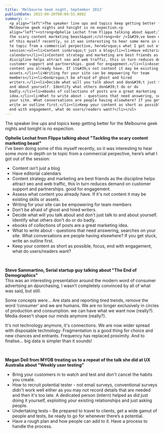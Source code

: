 ```yaml
---
title: 'Melbourne Geek night, September 2013'
publishDate: 2013-09-20T08:09:55.000Z
summary: >-
  <p align="left">The speaker line ups and topics keep getting better for the
  Melbourne geek nights and tonight is no expection.<p
  align="left"><strong>Ophelie Lechat from Flippa talking about &quot;Tackling
  the scary content marketing beast&quot;</strong><br />I&#39;ve been doing some
  of this myself recently, so it was interesting to hear some more in depth on
  te topic from a commercial perpective, here&rsquo;s what I got out of the
  session:<ul><li>Content isn&rsquo;t just a blog</li><li>Have editorial
  calendars</li><li>Content strategy and marketing are best friends as the
  discipline helps attract seo and web traffic, this in turn reduces demand on
  customer support and partnerships. good for engagement.</li><li>Assess what
  content you already have. If it&#39;s not content it may be existing skills or
  assets.</li><li>Writing for your site can be empowering for team
  members</li><li>Don&rsquo;t be afraid of ghost and hired
  writers.</li><li>Decide what will you talk about and don&#39;t just talk to
  and about yourself. Identify what others don&#39;t do or do
  badly.</li><li>ebooks of collections of posts are a great marketing
  idea.</li><li>What to write about - questions that need answering, searches on
  your site. What conversations are people having elsewhere? If you get stuck,
  write an outline first.</li><li>Keep your content as short as possible, focus,
  end with engagement, what do users/readers want?</li></ul>
---
```

<p align="left">The speaker line ups and topics keep getting better for the Melbourne geek nights and tonight is no expection.<p align="left"><strong>Ophelie Lechat from Flippa talking about &quot;Tackling the scary content marketing beast&quot;</strong><br />I&#39;ve been doing some of this myself recently, so it was interesting to hear some more in depth on te topic from a commercial perpective, here&rsquo;s what I got out of the session:<ul><li>Content isn&rsquo;t just a blog</li><li>Have editorial calendars</li><li>Content strategy and marketing are best friends as the discipline helps attract seo and web traffic, this in turn reduces demand on customer support and partnerships. good for engagement.</li><li>Assess what content you already have. If it&#39;s not content it may be existing skills or assets.</li><li>Writing for your site can be empowering for team members</li><li>Don&rsquo;t be afraid of ghost and hired writers.</li><li>Decide what will you talk about and don&#39;t just talk to and about yourself. Identify what others don&#39;t do or do badly.</li><li>ebooks of collections of posts are a great marketing idea.</li><li>What to write about - questions that need answering, searches on your site. What conversations are people having elsewhere? If you get stuck, write an outline first.</li><li>Keep your content as short as possible, focus, end with engagement, what do users/readers want?</li></ul>

&nbsp;

<strong>Steve Sammartino, Serial startup guy talking about &quot;The End of Demographics&quot;</strong><br />This was an interesting presentation around the modern word of consumer advertsing an dpurchasing, I wasn&rsquo;t completely convinced by all of what was said, but still.

Some concepts were&hellip; Are stats and reporting tired trends, remove the word &lsquo;consumer&rsquo; and we are humans. We are no longer exclusively in circles of production and consumption. we can have what we want now (really?). Media doesn&#39;t shape our minds anymore (really?).

It&#39;s not technology anymore, it&#39;s connections. We are now wider spread with disposable technology. Fragmentation is a good thing for choice and new chances and entrants. Frequency has replaced proximity. And to finalise&hellip; big data is simpler than it sounds!

&nbsp;

<strong>Megan Dell from MYOB treating us to a repeat of the talk she did at UX Australia about &quot;Weekly user testing&quot;</strong><ul><li>Bring your customers in to watch and test and don&#39;t cancel the habits you create.</li><li>How to recruit potential tester - not email surveys, conventional surveys didn&#39;t work well either as you may not record details that are needed and then it&#39;s too late. A dedicated person (intern) helped as did just doing it yourself, exploiting your existing relationships and just asking people.</li><li>Undertaking tests &ndash; Be prepared to travel to clients, get a wide gamut of people and tests, be ready to go for whenever there&rsquo;s a potential.</li><li>Have a rough plan and how people can add to it. Have a process to handle the process.</li></ul>
